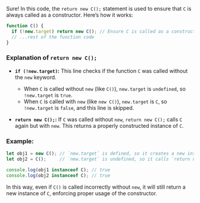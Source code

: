 Sure! In this code, the `return new C();` statement is used to ensure that `C` is always called as a constructor. Here’s how it works:

```javascript
function C() {
  if (!new.target) return new C(); // Ensure C is called as a constructor
  // ...rest of the function code
}
```

### Explanation of `return new C();`
- **`if (!new.target)`:** This line checks if the function `C` was called without the `new` keyword.
  - When `C` is called without `new` (like `C()`), `new.target` is `undefined`, so `!new.target` is `true`.
  - When `C` is called with `new` (like `new C()`), `new.target` is `C`, so `!new.target` is `false`, and this line is skipped.

- **`return new C();`:** If `C` was called without `new`, `return new C();` calls `C` again but with `new`. This returns a properly constructed instance of `C`.

### Example:
```javascript
let obj1 = new C(); // `new.target` is defined, so it creates a new instance of C
let obj2 = C();     // `new.target` is undefined, so it calls `return new C();` and returns an instance of C

console.log(obj1 instanceof C); // true
console.log(obj2 instanceof C); // true
```

In this way, even if `C()` is called incorrectly without `new`, it will still return a new instance of `C`, enforcing proper usage of the constructor.
